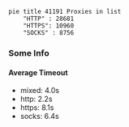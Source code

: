 
```mermaid
pie title 41191 Proxies in list
    "HTTP" : 28681
    "HTTPS": 10960
    "SOCKS" : 8756
```

### Some Info
#### Average Timeout

- mixed: 4.0s
- http: 2.2s
- https: 8.1s
- socks: 6.4s